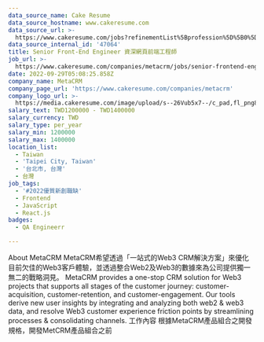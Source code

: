 ```yaml
---
data_source_name: Cake Resume
data_source_hostname: www.cakeresume.com
data_source_url: >-
  https://www.cakeresume.com/jobs?refinementList%5Bprofession%5D%5B0%5D=engineering_qa-engineer&refinementList%5Bsalary_currency%5D=TWD&range%5Bsalary_range%5D%5Bmin%5D=800096
data_source_internal_id: '47064'
title: Senior Front-End Engineer 資深網頁前端工程師
job_url: >-
  https://www.cakeresume.com/companies/metacrm/jobs/senior-frontend-engineer-f5cec8
date: 2022-09-29T05:08:25.858Z
company_name: MetaCRM
company_page_url: 'https://www.cakeresume.com/companies/metacrm'
company_logo_url: >-
  https://media.cakeresume.com/image/upload/s--26Vub5x7--/c_pad,fl_png8,h_200,w_200/v1677035061/yg04r4zw9clyfuzpo8td.png
salary_text: TWD1200000 - TWD1400000
salary_currency: TWD
salary_type: per_year
salary_min: 1200000
salary_max: 1400000
location_list:
  - Taiwan
  - 'Taipei City, Taiwan'
  - '台北市, 台灣'
  - 台灣
job_tags:
  - '#2022優質新創職缺'
  - Frontend
  - JavaScript
  - React.js
badges:
  - QA Engineerr

---
```


About MetaCRM MetaCRM希望透過「一站式的Web3 CRM解決方案」來優化目前欠佳的Web3客戶體驗，並透過整合Web2及Web3的數據來為公司提供獨一無二的戰略洞見。 MetaCRM provides a one-stop CRM solution for Web3 projects that supports all stages of the customer journey: customer-acquisition, customer-retention, and customer-engagement. Our tools derive new user insights by integrating and analyzing both web2 & web3 data, and resolve Web3 customer experience friction points by streamlining processes & consolidating channels. 工作內容 根據MetaCRM產品組合之開發規格，開發MetCRM產品組合之前